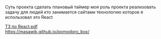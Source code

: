 Суть проекта сделать плановый таймер
моя роль проекта реализовать задачу для людей кто занимается сайтами
технологию которое я использовал это React 

[ТЗ по React.pdf](https://github.com/Denison1526/Pomodoro/files/12504051/React.pdf)<br>
https://masawik.github.io/pomodoro_box/
